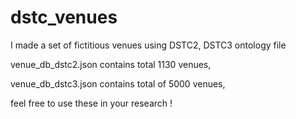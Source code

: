 # dstc_venues
I made a set of fictitious venues using DSTC2, DSTC3 ontology file

venue_db_dstc2.json contains total 1130 venues,

venue_db_dstc3.json contains total of 5000 venues,

feel free to use these in your research !
